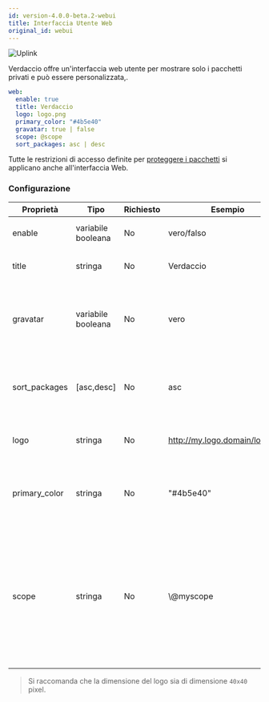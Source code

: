 ```yaml
---
id: version-4.0.0-beta.2-webui
title: Interfaccia Utente Web
original_id: webui
---
```


![Uplink](https://user-images.githubusercontent.com/558752/52916111-fa4ba980-32db-11e9-8a64-f4e06eb920b3.png)

Verdaccio offre un'interfaccia web utente per mostrare solo i pacchetti privati e può essere personalizzata,.

```yaml
web:
  enable: true
  title: Verdaccio
  logo: logo.png
  primary_color: "#4b5e40"
  gravatar: true | false
  scope: @scope
  sort_packages: asc | desc
```

Tutte le restrizioni di accesso definite per [proteggere i pacchetti](protect-your-dependencies.md) si applicano anche all'interfaccia Web.

### Configurazione

| Proprietà     | Tipo               | Richiesto | Esempio                        | Supporto   | Descrizione                                                                                                                                                                |
| ------------- | ------------------ | --------- | ------------------------------ | ---------- | -------------------------------------------------------------------------------------------------------------------------------------------------------------------------- |
| enable        | variabile booleana | No        | vero/falso                     | tutti      | abilita l'interfaccia web                                                                                                                                                  |
| title         | stringa            | No        | Verdaccio                      | tutti      | Descrizione del titolo HTML                                                                                                                                                |
| gravatar      | variabile booleana | No        | vero                           | `>v4`   | Se questa proprietà viene abilitata, internamente verranno generati dei gravatar                                                                                           |
| sort_packages | [asc,desc]         | No        | asc                            | `>v4`   | Di default i pacchetti privati sono ordinati in ordine crescente                                                                                                           |
| logo          | stringa            | No        | http://my.logo.domain/logo.png | tutti      | un URI in cui si trova il logo (logo intestazione)                                                                                                                         |
| primary_color | stringa            | No        | "#4b5e40"                      | `>4`    | Il colore primario da utilizzare in tutta la IU (intestazione, ecc.)                                                                                                       |
| scope         | stringa            | No        | \\@myscope                   | `>v3.x` | Se si utilizza questo registro per uno specifico scope, definisci quello scope nelle istruzioni dell' intestazione dell'interfaccia web utente (nota: escape @ with \\@) |

> Si raccomanda che la dimensione del logo sia di dimensione `40x40` pixel.